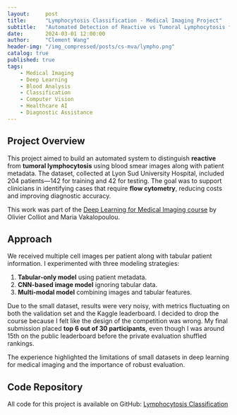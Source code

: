 ```yaml
---
layout:     post
title:      "Lymphocytosis Classification - Medical Imaging Project"
subtitle:   "Automated Detection of Reactive vs Tumoral Lymphocytosis from Blood Smears"
date:       2024-03-01 12:00:00
author:     "Clement Wang"
header-img: "/img_compressed/posts/cs-mva/lympho.png"
catalog: true
published: true
tags:
    - Medical Imaging
    - Deep Learning
    - Blood Analysis
    - Classification
    - Computer Vision
    - Healthcare AI
    - Diagnostic Assistance
---
```


## Project Overview

This project aimed to build an automated system to distinguish **reactive** from **tumoral lymphocytosis** using blood smear images along with patient metadata. The dataset, collected at Lyon Sud University Hospital, included 204 patients—142 for training and 42 for testing. The goal was to support clinicians in identifying cases that require **flow cytometry**, reducing costs and improving diagnostic accuracy.

This work was part of the [Deep Learning for Medical Imaging course](https://www.aramislab.fr/teaching/DLMI-2020-2021/) by Olivier Colliot and Maria Vakalopoulou.


## Approach

We received multiple cell images per patient along with tabular patient information. I experimented with three modeling strategies:

1. **Tabular-only model** using patient metadata.  
2. **CNN-based image model** ignoring tabular data.  
3. **Multi-modal model** combining images and tabular features.

Due to the small dataset, results were very noisy, with metrics fluctuating on both the validation set and the Kaggle leaderboard. I decided to drop the course because I felt like the design of the competition was wrong. My final submission placed **top 6 out of 30 participants**, even though I was around 15th on the public leaderboard before the private evaluation shuffled rankings.

The experience highlighted the limitations of small datasets in deep learning for medical imaging and the importance of robust evaluation.

## Code Repository

All code for this project is available on GitHub: [Lymphocytosis Classification](https://github.com/clementw168/Lymphocytosis-classification)
